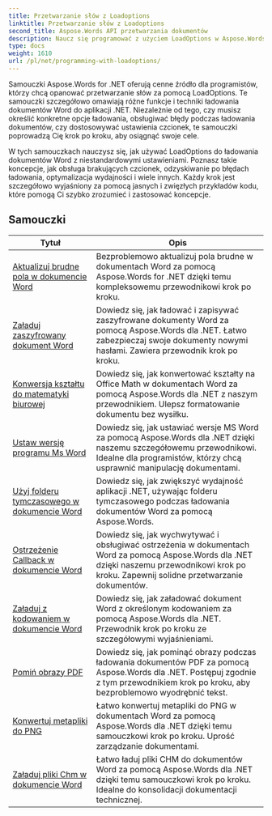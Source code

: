 ```yaml
---
title: Przetwarzanie słów z Loadoptions
linktitle: Przetwarzanie słów z Loadoptions
second_title: Aspose.Words API przetwarzania dokumentów
description: Naucz się programować z użyciem LoadOptions w Aspose.Words dla .NET. Szczegółowe samouczki z przykładowym kodem do ładowania i dostosowywania ładowania dokumentów Word.
type: docs
weight: 1610
url: /pl/net/programming-with-loadoptions/
---
```

Samouczki Aspose.Words for .NET oferują cenne źródło dla programistów, którzy chcą opanować przetwarzanie słów za pomocą LoadOptions. Te samouczki szczegółowo omawiają różne funkcje i techniki ładowania dokumentów Word do aplikacji .NET. Niezależnie od tego, czy musisz określić konkretne opcje ładowania, obsługiwać błędy podczas ładowania dokumentów, czy dostosowywać ustawienia czcionek, te samouczki poprowadzą Cię krok po kroku, aby osiągnąć swoje cele.

W tych samouczkach nauczysz się, jak używać LoadOptions do ładowania dokumentów Word z niestandardowymi ustawieniami. Poznasz takie koncepcje, jak obsługa brakujących czcionek, odzyskiwanie po błędach ładowania, optymalizacja wydajności i wiele innych. Każdy krok jest szczegółowo wyjaśniony za pomocą jasnych i zwięzłych przykładów kodu, które pomogą Ci szybko zrozumieć i zastosować koncepcje.

 ## Samouczki
| Tytuł | Opis |
| --- | --- |
| [Aktualizuj brudne pola w dokumencie Word](./update-dirty-fields/) | Bezproblemowo aktualizuj pola brudne w dokumentach Word za pomocą Aspose.Words for .NET dzięki temu kompleksowemu przewodnikowi krok po kroku. |
| [Załaduj zaszyfrowany dokument Word](./load-encrypted-document/) | Dowiedz się, jak ładować i zapisywać zaszyfrowane dokumenty Word za pomocą Aspose.Words dla .NET. Łatwo zabezpieczaj swoje dokumenty nowymi hasłami. Zawiera przewodnik krok po kroku. |
| [Konwersja kształtu do matematyki biurowej](./convert-shape-to-office-math/) | Dowiedz się, jak konwertować kształty na Office Math w dokumentach Word za pomocą Aspose.Words dla .NET z naszym przewodnikiem. Ulepsz formatowanie dokumentu bez wysiłku. |
| [Ustaw wersję programu Ms Word](./set-ms-word-version/) | Dowiedz się, jak ustawiać wersje MS Word za pomocą Aspose.Words dla .NET dzięki naszemu szczegółowemu przewodnikowi. Idealne dla programistów, którzy chcą usprawnić manipulację dokumentami. |
| [Użyj folderu tymczasowego w dokumencie Word](./use-temp-folder/) | Dowiedz się, jak zwiększyć wydajność aplikacji .NET, używając folderu tymczasowego podczas ładowania dokumentów Word za pomocą Aspose.Words. |
| [Ostrzeżenie Callback w dokumencie Word](./warning-callback/) | Dowiedz się, jak wychwytywać i obsługiwać ostrzeżenia w dokumentach Word za pomocą Aspose.Words dla .NET dzięki naszemu przewodnikowi krok po kroku. Zapewnij solidne przetwarzanie dokumentów. |
| [Załaduj z kodowaniem w dokumencie Word](./load-with-encoding/) | Dowiedz się, jak załadować dokument Word z określonym kodowaniem za pomocą Aspose.Words dla .NET. Przewodnik krok po kroku ze szczegółowymi wyjaśnieniami. |
| [Pomiń obrazy PDF](./skip-pdf-images/) | Dowiedz się, jak pominąć obrazy podczas ładowania dokumentów PDF za pomocą Aspose.Words dla .NET. Postępuj zgodnie z tym przewodnikiem krok po kroku, aby bezproblemowo wyodrębnić tekst. |
| [Konwertuj metapliki do PNG](./convert-metafiles-to-png/) | Łatwo konwertuj metapliki do PNG w dokumentach Word za pomocą Aspose.Words dla .NET dzięki temu samouczkowi krok po kroku. Uprość zarządzanie dokumentami. |
| [Załaduj pliki Chm w dokumencie Word](./load-chm/) | Łatwo ładuj pliki CHM do dokumentów Word za pomocą Aspose.Words dla .NET dzięki temu samouczkowi krok po kroku. Idealne do konsolidacji dokumentacji technicznej. |